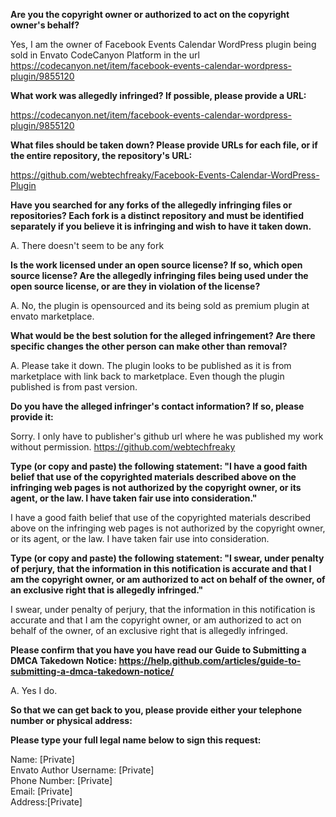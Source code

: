 __Are you the copyright owner or authorized to act on the copyright owner's behalf?__

Yes, I am the owner of Facebook Events Calendar WordPress plugin being sold in Envato CodeCanyon Platform in the url https://codecanyon.net/item/facebook-events-calendar-wordpress-plugin/9855120

__What work was allegedly infringed? If possible, please provide a URL:__

https://codecanyon.net/item/facebook-events-calendar-wordpress-plugin/9855120

__What files should be taken down? Please provide URLs for each file, or if the entire repository, the repository's URL:__

https://github.com/webtechfreaky/Facebook-Events-Calendar-WordPress-Plugin

__Have you searched for any forks of the allegedly infringing files or repositories? Each fork is a distinct repository and must be identified separately if you believe it is infringing and wish to have it taken down.__

A. There doesn't seem to be any fork

__Is the work licensed under an open source license? If so, which open source license? Are the allegedly infringing files being used under the open source license, or are they in violation of the license?__

A. No, the plugin is opensourced and its being sold as premium plugin at envato marketplace.

__What would be the best solution for the alleged infringement? Are there specific changes the other person can make other than removal?__

A. Please take it down. The plugin looks to be published as it is from marketplace with link back to marketplace. Even though the plugin published is from past version.

__Do you have the alleged infringer's contact information? If so, please provide it:__

Sorry. I only have to publisher's github url where he was published my work without permission. https://github.com/webtechfreaky

__Type (or copy and paste) the following statement: "I have a good faith belief that use of the copyrighted materials described above on the infringing web pages is not authorized by the copyright owner, or its agent, or the law. I have taken fair use into consideration."__

I have a good faith belief that use of the copyrighted materials described above on the infringing web pages is not authorized by the copyright owner, or its agent, or the law. I have taken fair use into consideration.

__Type (or copy and paste) the following statement: "I swear, under penalty of perjury, that the information in this notification is accurate and that I am the copyright owner, or am authorized to act on behalf of the owner, of an exclusive right that is allegedly infringed."__

I swear, under penalty of perjury, that the information in this notification is accurate and that I am the copyright owner, or am authorized to act on behalf of the owner, of an exclusive right that is allegedly infringed.

__Please confirm that you have you have read our Guide to Submitting a DMCA Takedown Notice: https://help.github.com/articles/guide-to-submitting-a-dmca-takedown-notice/__

A. Yes I do.

__So that we can get back to you, please provide either your telephone number or physical address:__

__Please type your full legal name below to sign this request:__

Name: [Private]  
Envato Author Username: [Private]  
Phone Number: [Private]  
Email: [Private]  
Address:[Private]  
